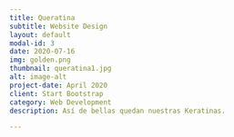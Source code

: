 ```yaml
---
title: Queratina
subtitle: Website Design
layout: default
modal-id: 3
date: 2020-07-16
img: golden.png
thumbnail: queratina1.jpg
alt: image-alt
project-date: April 2020
client: Start Bootstrap
category: Web Development
description: Así de bellas quedan nuestras Keratinas.

---
```


